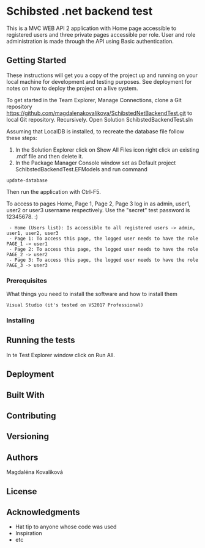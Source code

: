 # Schibsted .net backend test

This is a MVC WEB API 2 application with Home page accessible to registered users and three private pages accessible per role. User and role administration is made through the API using Basic authentication.

## Getting Started

These instructions will get you a copy of the project up and running on your local machine for development and testing purposes. See deployment for notes on how to deploy the project on a live system.

To get started in the Team Explorer, Manage Connections, clone a Git repository 
https://github.com/magdalenakovalikova/SchibstedNetBackendTest.git to local Git repository. Recursively.
Open Solution SchibstedBackendTest.sln

Assuming that LocalDB is installed, to recreate the database file follow these steps:
1. In the Solution Explorer click on Show All Files icon right click an existing .mdf file and then delete it.
2. In the Package Manager Console window set as Default project SchibstedBackendTest.EFModels and run command
```
update-database
```
Then run the application with Ctrl-F5.

To access to pages Home, Page 1, Page 2, Page 3 log in as admin, user1, user2 or user3 username respectively.
Use the "secret" test password is 12345678. :)
```
 - Home (Users list): Is accessible to all registered users -> admin, user1, user2, user3
 - Page 1: To access this page, the logged user needs to have the role PAGE_1 -> user1
 - Page 2: To access this page, the logged user needs to have the role PAGE_2 -> user2
 - Page 3: To access this page, the logged user needs to have the role PAGE_3 -> user3
```
### Prerequisites

What things you need to install the software and how to install them

```
Visual Studio (it's tested on VS2017 Professional)
```

### Installing


## Running the tests
In te Test Explorer window click on Run All.

## Deployment


## Built With


## Contributing


## Versioning


## Authors
Magdaléna Kovalíková
## License


## Acknowledgments

* Hat tip to anyone whose code was used
* Inspiration
* etc
